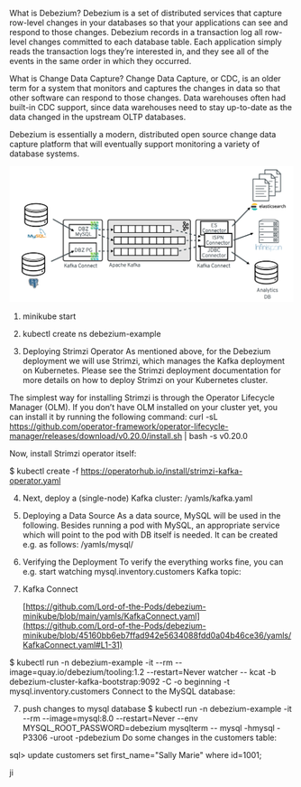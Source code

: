 What is Debezium?
Debezium is a set of distributed services that capture row-level changes in your databases so that your applications can see and respond to those changes. Debezium records in a transaction log all row-level changes committed to each database table. Each application simply reads the transaction logs they’re interested in, and they see all of the events in the same order in which they occurred.

What is Change Data Capture?
Change Data Capture, or CDC, is an older term for a system that monitors and captures the changes in data so that other software can respond to those changes. Data warehouses often had built-in CDC support, since data warehouses need to stay up-to-date as the data changed in the upstream OLTP databases.

Debezium is essentially a modern, distributed open source change data capture platform that will eventually support monitoring a variety of database systems.

![alt text](https://github.com/Lord-of-the-Pods/debezium-minikube/blob/main/images/debezium-architecture.png?raw=true)


1. minikube start

2. kubectl create ns debezium-example

3. Deploying Strimzi Operator
   As mentioned above, for the Debezium deployment we will use Strimzi, which manages the Kafka deployment on Kubernetes. Please see the Strimzi deployment documentation for more details on how to deploy Strimzi on your Kubernetes cluster.

The simplest way for installing Strimzi is through the Operator Lifecycle Manager (OLM). 
  If you don’t have OLM installed on your cluster yet, you can install it by running the following command: 
curl -sL https://github.com/operator-framework/operator-lifecycle-manager/releases/download/v0.20.0/install.sh | bash -s v0.20.0

Now, install Strimzi operator itself:

$ kubectl create -f https://operatorhub.io/install/strimzi-kafka-operator.yaml

4. Next, deploy a (single-node) Kafka cluster:
  /yamls/kafka.yaml

5. Deploying a Data Source
   As a data source, MySQL will be used in the following. Besides running a pod with MySQL, 
   an appropriate service which will point to the pod with DB itself is needed. It can be created e.g. as follows:
  /yamls/mysql/

6. Verifying the Deployment
   To verify the everything works fine, you can e.g. start watching mysql.inventory.customers Kafka topic:



7. Kafka Connect
   
   [https://github.com/Lord-of-the-Pods/debezium-minikube/blob/main/yamls/KafkaConnect.yaml](https://github.com/Lord-of-the-Pods/debezium-minikube/blob/45160bb6eb7ffad942e5634088fdd0a04b46ce36/yamls/KafkaConnect.yaml#L1-31)

$ kubectl run -n debezium-example -it --rm --image=quay.io/debezium/tooling:1.2  --restart=Never watcher -- kcat -b debezium-cluster-kafka-bootstrap:9092 -C -o beginning -t mysql.inventory.customers
Connect to the MySQL database:

7. push changes to mysql database
$ kubectl run -n debezium-example -it --rm --image=mysql:8.0 --restart=Never --env MYSQL_ROOT_PASSWORD=debezium mysqlterm -- mysql -hmysql -P3306 -uroot -pdebezium
Do some changes in the customers table:

sql> update customers set first_name="Sally Marie" where id=1001;

ji
